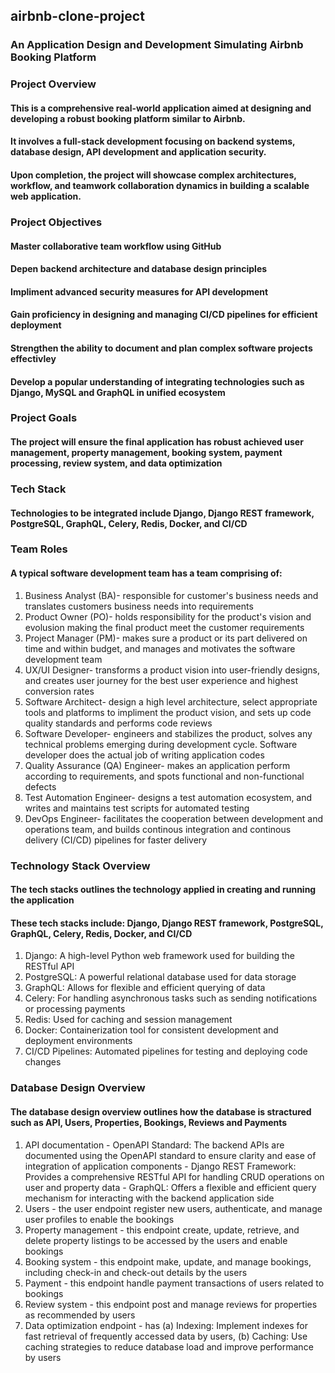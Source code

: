 ## airbnb-clone-project

### An Application Design and Development Simulating Airbnb Booking Platform 

### Project Overview

#### This is a comprehensive real-world application aimed at designing and developing a robust booking platform similar to Airbnb.
#### It involves a full-stack development focusing on backend systems, database design, API development and application security. 
#### Upon completion, the project will showcase complex architectures, workflow, and teamwork collaboration dynamics in building a scalable web application.

### Project Objectives  
#### Master collaborative team workflow using GitHub
#### Depen backend architecture and database design principles
#### Impliment advanced security measures for API development
#### Gain proficiency in designing and managing CI/CD pipelines for efficient deployment
#### Strengthen the ability to document and plan complex software projects effectivley 
#### Develop a popular understanding of integrating technologies such as Django, MySQL and GraphQL in unified ecosystem

### Project Goals 
#### The project will ensure the final application has robust achieved user management, property management, booking system, payment processing, review system, and data optimization

### Tech Stack
#### Technologies to be integrated include Django, Django REST framework, PostgreSQL, GraphQL, Celery, Redis, Docker, and CI/CD

### Team Roles 
#### A typical software development team has a team comprising of:
1. Business Analyst (BA)- responsible for customer's business needs and translates customers business needs into requirements
2. Product Owner (PO)- holds responsibility for the product's vision and evolusion making the final product meet the customer requirements
3. Project Manager (PM)- makes sure a product or its part delivered on time and within budget, and manages and motivates the software development team
4. UX/UI Designer- transforms a product vision into user-friendly designs, and creates user journey for the best user experience and highest conversion rates
5. Software Architect- design a high level architecture, select appropriate tools and platforms to impliment the product vision, and sets up code quality standards and performs code reviews
6. Software Developer- engineers and stabilizes the product, solves any technical problems emerging during development cycle. Software developer does the actual job of writing application codes
7. Quality Assurance (QA) Engineer- makes an application perform according to requirements, and spots functional and non-functional defects
8. Test Automation Engineer- designs a test automation ecosystem, and writes and maintains test scripts for automated testing
9. DevOps Engineer- facilitates the cooperation between development and operations team, and builds continous integration and continous delivery (CI/CD) pipelines for faster delivery 

### Technology Stack Overview
#### The tech stacks outlines the technology applied in creating and running the application
#### These tech stacks include: Django, Django REST framework, PostgreSQL, GraphQL, Celery, Redis, Docker, and CI/CD
1. Django: A high-level Python web framework used for building the RESTful API
2. PostgreSQL: A powerful relational database used for data storage
3. GraphQL: Allows for flexible and efficient querying of data
4. Celery: For handling asynchronous tasks such as sending notifications or processing payments
5. Redis: Used for caching and session management
6. Docker: Containerization tool for consistent development and deployment environments
7. CI/CD Pipelines: Automated pipelines for testing and deploying code changes

### Database Design Overview 
#### The database design overview outlines how the database is stractured such as API, Users, Properties, Bookings, Reviews and Payments
1. API documentation - OpenAPI Standard: The backend APIs are documented using the OpenAPI standard to ensure clarity and ease of integration of application components
                     - Django REST Framework: Provides a comprehensive RESTful API for handling CRUD operations on user and property data
                     - GraphQL: Offers a flexible and efficient query mechanism for interacting with the backend application side
2. Users - the user endpoint register new users, authenticate, and manage user profiles to enable the bookings
3. Property management - this endpoint create, update, retrieve, and delete property listings to be accessed by the users and enable bookings
4. Booking system - this endpoint make, update, and manage bookings, including check-in and check-out details by the users
5. Payment - this endpoint handle payment transactions of users related to bookings
6. Review system - this endpoint post and manage reviews for properties as recommended by users
7. Data optimization endpoint - has (a) Indexing: Implement indexes for fast retrieval of frequently accessed data by users, (b) Caching: Use caching strategies to reduce database load and improve performance by users
